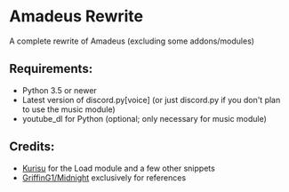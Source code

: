 # Amadeus Rewrite
A complete rewrite of Amadeus (excluding some addons/modules)

## Requirements:
* Python 3.5 or newer
* Latest version of discord.py[voice] (or just discord.py if you don't plan to use the music module)
* youtube_dl for Python (optional; only necessary for music module)

## Credits:
* [Kurisu](https://github.com/nh-server/Kurisu) for the Load module and a few other snippets
* [GriffinG1/Midnight](https://github.com/GriffinG1/Midnight/) exclusively for references
